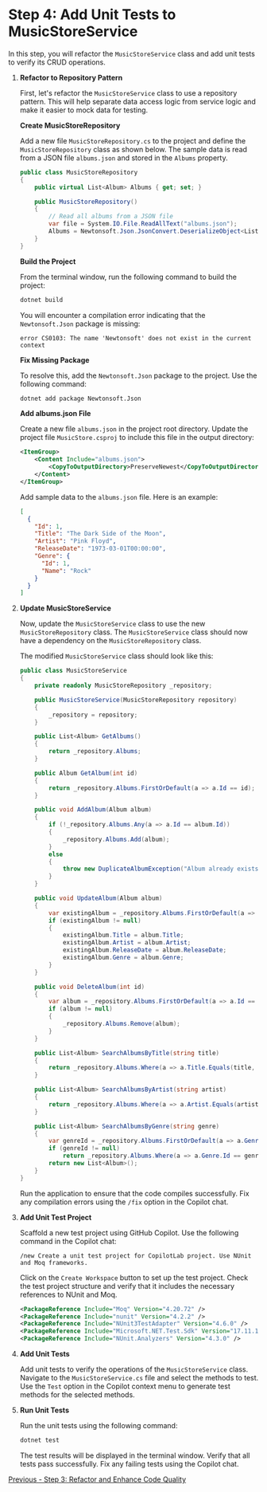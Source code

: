 # Step 4: Add Unit Tests to MusicStoreService

In this step, you will refactor the `MusicStoreService` class and add unit tests to verify its CRUD operations.

1.  **Refactor to Repository Pattern**

    First, let's refactor the `MusicStoreService` class to use a repository pattern. This will help separate data access logic from service logic and make it easier to mock data for testing.

    **Create MusicStoreRepository**

    Add a new file `MusicStoreRepository.cs` to the project and define the `MusicStoreRepository` class as shown below. The sample data is read from a JSON file `albums.json` and stored in the `Albums` property.

    ```csharp
    public class MusicStoreRepository
    {
        public virtual List<Album> Albums { get; set; }

        public MusicStoreRepository()
        {
            // Read all albums from a JSON file
            var file = System.IO.File.ReadAllText("albums.json");
            Albums = Newtonsoft.Json.JsonConvert.DeserializeObject<List<Album>>(file);
        }
    }
    ```

    **Build the Project**

    From the terminal window, run the following command to build the project:

    ```bash
    dotnet build
    ```

    You will encounter a compilation error indicating that the `Newtonsoft.Json` package is missing:

    ```text
    error CS0103: The name 'Newtonsoft' does not exist in the current context
    ```

    **Fix Missing Package**

    To resolve this, add the `Newtonsoft.Json` package to the project. Use the following command:

    ```bash
    dotnet add package Newtonsoft.Json
    ```

    **Add albums.json File**

    Create a new file `albums.json` in the project root directory. Update the project file `MusicStore.csproj` to include this file in the output directory:

    ```xml
    <ItemGroup>
        <Content Include="albums.json">
            <CopyToOutputDirectory>PreserveNewest</CopyToOutputDirectory>
        </Content>
    </ItemGroup>
    ```

    Add sample data to the `albums.json` file. Here is an example:

    ```json
    [
      {
        "Id": 1,
        "Title": "The Dark Side of the Moon",
        "Artist": "Pink Floyd",
        "ReleaseDate": "1973-03-01T00:00:00",
        "Genre": {
          "Id": 1,
          "Name": "Rock"
        }
      }
    ]
    ```

2.  **Update MusicStoreService**

    Now, update the `MusicStoreService` class to use the new `MusicStoreRepository` class. The `MusicStoreService` class should now have a dependency on the `MusicStoreRepository` class.

    The modified `MusicStoreService` class should look like this:

    ```csharp
    public class MusicStoreService
    {
        private readonly MusicStoreRepository _repository;

        public MusicStoreService(MusicStoreRepository repository)
        {
            _repository = repository;
        }

        public List<Album> GetAlbums()
        {
            return _repository.Albums;
        }

        public Album GetAlbum(int id)
        {
            return _repository.Albums.FirstOrDefault(a => a.Id == id);
        }

        public void AddAlbum(Album album)
        {
            if (!_repository.Albums.Any(a => a.Id == album.Id))
            {
                _repository.Albums.Add(album);
            }
            else
            {
                throw new DuplicateAlbumException("Album already exists.");
            }
        }

        public void UpdateAlbum(Album album)
        {
            var existingAlbum = _repository.Albums.FirstOrDefault(a => a.Id == album.Id);
            if (existingAlbum != null)
            {
                existingAlbum.Title = album.Title;
                existingAlbum.Artist = album.Artist;
                existingAlbum.ReleaseDate = album.ReleaseDate;
                existingAlbum.Genre = album.Genre;
            }
        }

        public void DeleteAlbum(int id)
        {
            var album = _repository.Albums.FirstOrDefault(a => a.Id == id);
            if (album != null)
            {
                _repository.Albums.Remove(album);
            }
        }

        public List<Album> SearchAlbumsByTitle(string title)
        {
            return _repository.Albums.Where(a => a.Title.Equals(title, StringComparison.OrdinalIgnoreCase)).ToList();
        }

        public List<Album> SearchAlbumsByArtist(string artist)
        {
            return _repository.Albums.Where(a => a.Artist.Equals(artist, StringComparison.OrdinalIgnoreCase)).ToList();
        }

        public List<Album> SearchAlbumsByGenre(string genre)
        {
            var genreId = _repository.Albums.FirstOrDefault(a => a.Genre.Name.Equals(genre, StringComparison.OrdinalIgnoreCase))?.Genre.Id;
            if (genreId != null)
                return _repository.Albums.Where(a => a.Genre.Id == genreId).ToList();
            return new List<Album>();
        }
    }
    ```

    Run the application to ensure that the code compiles successfully. Fix any compilation errors using the `/fix` option in the Copilot chat.

3.  **Add Unit Test Project**

    Scaffold a new test project using GitHub Copilot. Use the following command in the Copilot chat:

    ```text
    /new Create a unit test project for CopilotLab project. Use NUnit and Moq frameworks.
    ```

    Click on the `Create Workspace` button to set up the test project. Check the test project structure and verify that it includes the necessary references to NUnit and Moq.

    ```xml
    <PackageReference Include="Moq" Version="4.20.72" />
    <PackageReference Include="nunit" Version="4.2.2" />
    <PackageReference Include="NUnit3TestAdapter" Version="4.6.0" />
    <PackageReference Include="Microsoft.NET.Test.Sdk" Version="17.11.1" />
    <PackageReference Include="NUnit.Analyzers" Version="4.3.0" />
    ```

4.  **Add Unit Tests**

    Add unit tests to verify the operations of the `MusicStoreService` class. Navigate to the `MusicStoreService.cs` file and select the methods to test. Use the `Test` option in the Copilot context menu to generate test methods for the selected methods.

5.  **Run Unit Tests**

    Run the unit tests using the following command:

    ```bash
    dotnet test
    ```

    The test results will be displayed in the terminal window. Verify that all tests pass successfully. Fix any failing tests using the Copilot chat.

[Previous - Step 3: Refactor and Enhance Code Quality](./03-Step03.md)
